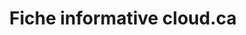 ---
title: Fiche informative cloud.ca
ExternalLink: https://cdn2.hubspot.net/hubfs/732832/One-pagers/cloudca_fiche_informative.pdf
resources:
- name: "thumbnail"
  src: "cloudca.png"
slug: "fiche-informative-cloudca"
---